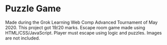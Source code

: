# Puzzle Game
Made during the Grok Learning Web Comp Advanced Tournament of May 2020. This project got 19/20 marks. 
Escape room game made using HTML/CSS/JavaScript. Player must escape using logic and puzzles.
Images are not included.
